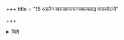 +++
title = "15 अहतेन वाससामात्यान्सम्प्रच्छाद्य वाससोऽन्ते"

+++

<details><summary>थिते</summary>

अहतेन वाससामात्यान्सम्प्रच्छाद्य वाससोऽन्ते स्रुग्दण्डमुपनियम्य प्रचरण्या वैसर्जनानि जुहोति १५
</details>
